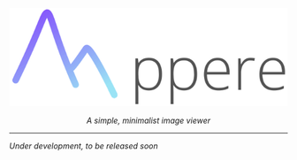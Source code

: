 <p align="center">
  <img src="https://github.com/devedge/Appere/raw/master/docs/apperelogocropped.png"/>
</p>

<p align="center"><i>A simple, minimalist image viewer</i></p>

***
<i>Under development, to be released soon </i>
